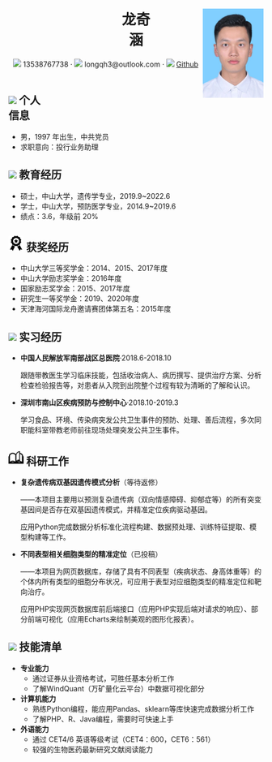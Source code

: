  <center>
     <div style="float:right"> <img src="assets/my-photo.jpg" width="120px"> </div>
     <h1 style="width:15%">龙奇涵</h1>
     <div>
         <span>
             <img src="assets/phone-solid.svg" width="18px">
             13538767738
         </span>
         ·
         <span>
             <img src="assets/envelope-solid.svg" width="18px">
             longqh3@outlook.com
         </span>
         ·
         <span>
             <img src="assets/github-brands.svg" width="18px">
             <a href="https://github.com/longqh3">Github</a>
         </span>
         <br >
         <br >
     </div>
 </center>

<h2 style="width:15%"><img src="assets/info-circle-solid.svg" width="30px"> 个人信息 </h2>

 - 男，1997 年出生，中共党员
 - 求职意向：投行业务助理

## <img src="assets/graduation-cap-solid.svg" width="30px"> 教育经历

- 硕士，中山大学，遗传学专业，2019.9~2022.6
- 学士，中山大学，预防医学专业，2014.9~2019.6
- 绩点：3.6，年级前 20%

## <img src="assets/prize-badge.svg" width="30px"> 获奖经历

- 中山大学三等奖学金：2014、2015、2017年度
- 中山大学励志奖学金：2016年度
- 国家励志奖学金：2015、2017年度
- 研究生一等奖学金：2019、2020年度
- 天津海河国际龙舟邀请赛团体第五名：2015年度

## <img src="assets/project-diagram-solid.svg" width="30px"> 实习经历

- **中国人民解放军南部战区总医院**·2018.6-2018.10

  跟随带教医生学习临床技能，包括收治病人、病历撰写、提供治疗方案、分析检查检验报告等，对患者从入院到出院整个过程有较为清晰的了解和认识。

- **深圳市南山区疾病预防与控制中心**·2018.10-2019.3

  学习食品、环境、传染病突发公共卫生事件的预防、处理、善后流程，多次同职能科室带教老师前往现场处理突发公共卫生事件。

## <img src="assets/open-book.svg" width="30px"> 科研工作

- **复杂遗传病双基因遗传模式分析**（等待返修）

  ——本项目主要用以预测复杂遗传病（双向情感障碍、抑郁症等）的所有突变基因间是否存在双基因遗传模式，并精准定位疾病驱动基因。
  
  应用Python完成数据分析标准化流程构建、数据预处理、训练特征提取、模型构建等工作。

- **不同表型相关细胞类型的精准定位**（已投稿）

  ——本项目为网页数据库，存储了具有不同表型（疾病状态、身高体重等）的个体内所有类型的细胞分布状况，可应用于表型对应细胞类型的精准定位和靶向治疗。
  
  应用PHP实现网页数据库前后端接口（应用PHP实现后端对请求的响应）、部分前端可视化（应用Echarts来绘制美观的图形化报表）。

## <img src="assets/tools-solid.svg" width="30px"> 技能清单

- **专业能力**
  - 通过证券从业资格考试，可胜任基本分析工作
  - 了解WindQuant（万矿量化云平台）中数据可视化部分
- **计算机能力**
  - 熟练Python编程，能应用Pandas、sklearn等库快速完成数据分析工作
  - 了解PHP、R、Java编程，需要时可快速上手
- **外语能力**
  - 通过 CET4/6 英语等级考试（CET4：600，CET6：561）
  - 较强的生物医药最新研究文献阅读能力